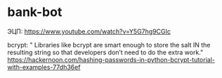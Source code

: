 # bank-bot


ЭЦП:
https://www.youtube.com/watch?v=Y5G7hg9CGIc

bcrypt:
" Libraries like bcrypt are smart enough to store the salt IN the resulting string so that developers don’t need to do the extra work."
https://hackernoon.com/hashing-passwords-in-python-bcrypt-tutorial-with-examples-77dh36ef
